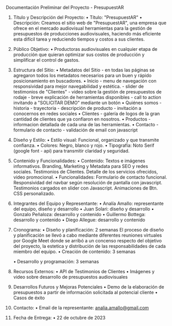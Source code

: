 Documentación Preliminar del Proyecto - PresupuestAR 

1. Título y Descripción del Proyecto: 
    • Título: "PresupuestAR" 
    • Descripción: Creamos el sitio web de "PresupuestAR", una empresa que ofrece en el mercado audiovisual herramientas para la gestión de presupuestos de producciones audiovisuales, haciendo más eficiente esta difícil tarea y reduciendo tiempos y costos a sus clientes. 

2. Público Objetivo: 
    • Productoras audiovisuales en cualquier etapa de producción que quieran optimizar sus costos de producción y simplificar el control de gastos.

3. Estructura del Sitio:
    • Metadatos del Sitio
            - en todas las páginas se agregaron todos los metadatos necesarios para un buen y rápido posicionamiento en buscadores.
    • Inicio
            - menu de navegación con responsividad para mejor navegabilidad y estética.
            - slider de testimonios de "Clientes"
            - video sobre la gestión de presupuestos de rodaje
            - breve explicación de herramientas disponibles
            - call to action invitando a "SOLICITAR DEMO" mediante un botón
    • Quiénes somos
            - historia
            - trayectoria
            - descripción de producto
            - invitación a conocernos en redes sociales
    • Clientes
            - galería de logos de la gran cantidad de clientes que ya confiaron en nosotros.
    • Productos
            - informacion detallada de cada una de las herramientas.
    • Contacto
            - formulario de contacto
            - validación de email con javascript

4. Diseño y Estilo: 
    • Estilo visual: Funcional, organizado y que transmite confianza. 
    • Colores: Negro, blanco y rojo. 
    • Tipografía: Noto Serif (google font - api) para transmitir claridad y seguridad. 
5. Contenido y Funcionalidades: 
    • Contenido: Textos e imágenes informativos. Branding, Marketing y Metadata para SEO y redes sociales. Testimonios de Clientes. Detalle de los servicios ofrecidos, video promocional. 
    • Funcionalidades: Formulario de contacto funcional. Responsividad del navbar según resolución de pantalla con javascript. Testimonios cargados en slider con Javascript. Animaciones de Btn. CSS personalizado.

6. Integrantes del Equipo y Representante: 
    • Analía Amallo: representante del equipo, diseño y desarrollo
    • Juan Solari: diseño y desarrollo
    • Gonzalo Peñaloza: desarrollo y contenido
    • Guillermo Bottega: desarrollo y contenido
    • Diego Allegue: desarrollo y contenido 

7. Cronograma: 
    • Diseño y planificación: 2 semanas
        El proceso de diseño y planificación se llevó a cabo mediante diferentes reuniones virtuales por Google Meet donde se arribó a un concenso respecto del objetivo del proyecto, la estetica y distribución de las responsabilidades de cada miembro del equipo.
    • Creación de contenido: 3 semanas
        
    • Desarrollo y programación: 3 semanas

8. Recursos Externos: 
    • API de Testimonios de Clientes
    • Imágenes y video sobre desarrollo de presupuestos audiovisuales

9. Desarrollos Futuros y Mejoras Potenciales 
    • Demo de la elaboración de presupuestos a partir de información solicitada al potencial cliente
    • Casos de éxito

10. Contacto: 
    • Email de la representante: analia.amallo@gmail.com 

11. Fecha de Entrega: 
    • 22 de octubre de 2023 
